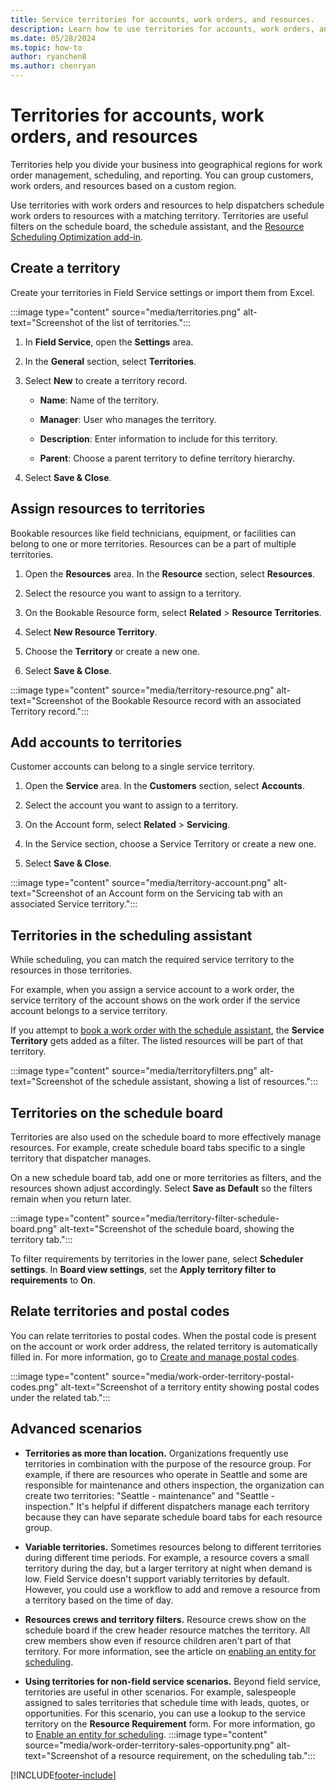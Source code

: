 ```yaml
---
title: Service territories for accounts, work orders, and resources.
description: Learn how to use territories for accounts, work orders, and scheduling in Dynamics 365 Field Service.
ms.date: 05/28/2024
ms.topic: how-to
author: ryanchen8
ms.author: chenryan
---
```

# Territories for accounts, work orders, and resources

Territories help you divide your business into geographical regions for work order management, scheduling, and reporting. You can group customers, work orders, and resources based on a custom region.

Use territories with work orders and resources to help dispatchers schedule work orders to resources with a matching territory. Territories are useful filters on the schedule board, the schedule assistant, and the [Resource Scheduling Optimization add-in](rso-overview.md).

## Create a territory

Create your territories in Field Service settings or import them from Excel.

:::image type="content" source="media/territories.png" alt-text="Screenshot of the list of territories.":::
  
1. In **Field Service**, open the **Settings** area.

1. In the **General** section, select **Territories**.
  
1. Select **New** to create a territory record.

   - **Name**: Name of the territory.  
  
   - **Manager**: User who manages the territory.
  
   - **Description**: Enter information to include for this territory.

   - **Parent**: Choose a parent territory to define territory hierarchy.
  
1. Select **Save & Close**.  

## Assign resources to territories

Bookable resources like field technicians, equipment, or facilities can belong to one or more territories. Resources can be a part of multiple territories.
  
1. Open the **Resources** area. In the **Resource** section, select **Resources**.

1. Select the resource you want to assign to a territory.
  
1. On the Bookable Resource form, select **Related** > **Resource Territories**.

1. Select **New Resource Territory**.

1. Choose the **Territory** or create a new one.  

1. Select **Save & Close**.

:::image type="content" source="media/territory-resource.png" alt-text="Screenshot of the Bookable Resource record with an associated Territory record.":::

## Add accounts to territories

Customer accounts can belong to a single service territory.

1. Open the **Service** area. In the **Customers** section, select **Accounts**.

1. Select the account you want to assign to a territory.
  
1. On the Account form, select **Related** > **Servicing**.

1. In the Service section, choose a Service Territory or create a new one.

1. Select **Save & Close**.

:::image type="content" source="media/territory-account.png" alt-text="Screenshot of an Account form on the Servicing tab with an associated Service territory.":::

## Territories in the scheduling assistant

While scheduling, you can match the required service territory to the resources in those territories.

For example, when you assign a service account to a work order, the service territory of the account shows on the work order if the service account belongs to a service territory.

If you attempt to [book a work order with the schedule assistant](schedule-assistant.md), the **Service Territory** gets added as a filter. The listed resources will be part of that territory.

:::image type="content" source="media/territoryfilters.png" alt-text="Screenshot of the schedule assistant, showing a list of resources.":::

## Territories on the schedule board

Territories are also used on the schedule board to more effectively manage resources. For example, create schedule board tabs specific to a single territory that dispatcher manages.

On a new schedule board tab, add one or more territories as filters, and the resources shown adjust accordingly. Select **Save as Default** so the filters remain when you return later.

:::image type="content" source="media/territory-filter-schedule-board.png" alt-text="Screenshot of the schedule board, showing the territory tab.":::

To filter requirements by territories in the lower pane, select **Scheduler settings**. In **Board view settings**, set the **Apply territory filter to requirements** to **On**.

## Relate territories and postal codes

You can relate territories to postal codes. When the postal code is present on the account or work order address, the related territory is automatically filled in. For more information, go to [Create and manage postal codes](set-up-postal-codes.md).

:::image type="content" source="media/work-order-territory-postal-codes.png" alt-text="Screenshot of a territory entity showing postal codes under the related tab.":::

## Advanced scenarios

- **Territories as more than location.** Organizations frequently use territories in combination with the purpose of the resource group. For example, if there are resources who operate in Seattle and some are responsible for maintenance and others inspection, the organization can create two territories: "Seattle - maintenance" and "Seattle - inspection." It's helpful if different dispatchers manage each territory because they can have separate schedule board tabs for each resource group.

- **Variable territories.** Sometimes resources belong to different territories during different time periods. For example, a resource covers a small territory during the day, but a larger territory at night when demand is low. Field Service doesn't support variably territories by default. However, you could use a workflow to add and remove a resource from a territory based on the time of day.

- **Resources crews and territory filters.** Resource crews show on the schedule board if the crew header resource matches the territory. All crew members show even if resource children aren't part of that territory. For more information, see the article on [enabling an entity for scheduling](resource-crews.md).

- **Using territories for non-field service scenarios.** Beyond field service, territories are useful in other scenarios. For example, salespeople assigned to sales territories that schedule time with leads, quotes, or opportunities. For this scenario, you can use a lookup to the service territory on the **Resource Requirement** form. For more information, go to [Enable an entity for scheduling](schedule-new-entity.md).
   :::image type="content" source="media/work-order-territory-sales-opportunity.png" alt-text="Screenshot of a resource requirement, on the scheduling tab.":::

[!INCLUDE[footer-include](../includes/footer-banner.md)]
